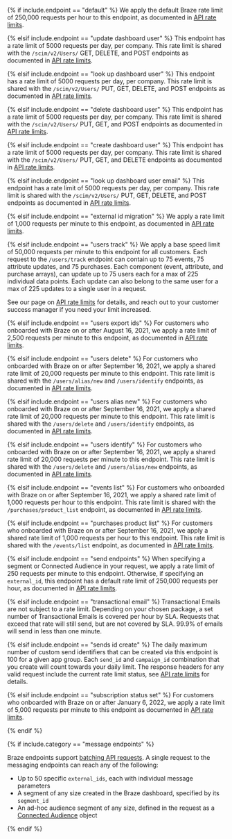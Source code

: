 
<!---DEFAULT RATE LIMIT-->

{% if include.endpoint == "default" %}
We apply the default Braze rate limit of 250,000 requests per hour to this endpoint, as documented in [API rate limits]({{site.baseurl}}/api/api_limits/).

<!---PUT /scim/v2/Users/YOUR_ID_HERE--->
{% elsif include.endpoint == "update dashboard user" %}
This endpoint has a rate limit of 5000 requests per day, per company. This rate limit is shared with the `/scim/v2/Users/` GET, DELETE, and POST endpoints as documented in [API rate limits]({{site.baseurl}}/api/api_limits/).

<!---GET /scim/v2/Users/YOUR_ID_HERE--->
{% elsif include.endpoint == "look up dashboard user" %}
This endpoint has a rate limit of 5000 requests per day, per company. This rate limit is shared with the `/scim/v2/Users/` PUT, GET, DELETE, and POST endpoints as documented in [API rate limits]({{site.baseurl}}/api/api_limits/).

<!---DELETE /scim/v2/Users/YOUR_ID_HERE--->
{% elsif include.endpoint == "delete dashboard user" %}
This endpoint has a rate limit of 5000 requests per day, per company. This rate limit is shared with the `/scim/v2/Users/` PUT, GET, and POST endpoints as documented in [API rate limits]({{site.baseurl}}/api/api_limits/).

<!---POST /scim/v2/Users--->
{% elsif include.endpoint == "create dashboard user" %}
This endpoint has a rate limit of 5000 requests per day, per company. This rate limit is shared with the `/scim/v2/Users/` PUT, GET, and DELETE endpoints as documented in [API rate limits]({{site.baseurl}}/api/api_limits/).

<!---GET /scim/v2/Users--->
{% elsif include.endpoint == "look up dashboard user email" %}
This endpoint has a rate limit of 5000 requests per day, per company. This rate limit is shared with the `/scim/v2/Users/` PUT, GET, DELETE, and POST endpoints as documented in [API rate limits]({{site.baseurl}}/api/api_limits/).


<!---/users/external_id/rename-->
<!---/users/external_id/remove-->

{% elsif include.endpoint == "external id migration" %}
We apply a rate limit of 1,000 requests per minute to this endpoint, as documented in [API rate limits]({{site.baseurl}}/api/api_limits/).

<!---/users/track-->

{% elsif include.endpoint == "users track" %}
We apply a base speed limit of 50,000 requests per minute to this endpoint for all customers. Each request to the `/users/track` endpoint can contain up to 75 events, 75 attribute updates, and 75 purchases. Each component (event, attribute, and purchase arrays), can update up to 75 users each for a max of 225 individual data points. Each update can also belong to the same user for a max of 225 updates to a single user in a request.

See our page on [API rate limits]({{site.baseurl}}/api/api_limits/) for details, and reach out to your customer success manager if you need your limit increased.

<!---/users/export/ids-->

{% elsif include.endpoint == "users export ids" %}
For customers who onboarded with Braze on or after August 16, 2021, we apply a rate limit of 2,500 requests per minute to this endpoint, as documented in [API rate limits]({{site.baseurl}}/api/api_limits/).

<!---/users/delete-->

{% elsif include.endpoint == "users delete" %}
For customers who onboarded with Braze on or after September 16, 2021, we apply a shared rate limit of 20,000 requests per minute to this endpoint. This rate limit is shared with the `/users/alias/new` and `/users/identify` endpoints, as documented in [API rate limits]({{site.baseurl}}/api/api_limits/).

<!---/users/alias/new-->

{% elsif include.endpoint == "users alias new" %}
For customers who onboarded with Braze on or after September 16, 2021, we apply a shared rate limit of 20,000 requests per minute to this endpoint. This rate limit is shared with the `/users/delete` and `/users/identify` endpoints, as documented in [API rate limits]({{site.baseurl}}/api/api_limits/).

<!---/users/identify-->

{% elsif include.endpoint == "users identify" %}
For customers who onboarded with Braze on or after September 16, 2021, we apply a shared rate limit of 20,000 requests per minute to this endpoint. This rate limit is shared with the `/users/delete` and `/users/alias/new` endpoints, as documented in [API rate limits]({{site.baseurl}}/api/api_limits/).

<!---/events/list-->

{% elsif include.endpoint == "events list" %}
For customers who onboarded with Braze on or after September 16, 2021, we apply a shared rate limit of 1,000 requests per hour to this endpoint. This rate limit is shared with the `/purchases/product_list` endpoint, as documented in [API rate limits]({{site.baseurl}}/api/api_limits/).

<!---/purchases/product_list-->

{% elsif include.endpoint == "purchases product list" %}
For customers who onboarded with Braze on or after September 16, 2021, we apply a shared rate limit of 1,000 requests per hour to this endpoint. This rate limit is shared with the `/events/list` endpoint, as documented in [API rate limits]({{site.baseurl}}/api/api_limits/).

<!---/messages/send-->
<!---/campaigns/trigger/send-->
<!---/canvas/trigger/send-->

{% elsif include.endpoint == "send endpoints" %}
When specifying a segment or Connected Audience in your request, we apply a rate limit of 250 requests per minute to this endpoint. Otherwise, if specifying an `external_id`, this endpoint has a default rate limit of 250,000 requests per hour, as documented in [API rate limits]({{site.baseurl}}/api/api_limits/).

<!---/transactional/v1/campaigns/YOUR_CAMPAIGN_ID_HERE/send -->

{% elsif include.endpoint == "transactional email" %}
Transactional Emails are not subject to a rate limit. Depending on your chosen package, a set number of Transactional Emails is covered per hour by SLA. Requests that exceed that rate will still send, but are not covered by SLA. 99.9% of emails will send in less than one minute.

<!---/sends/id/create-->

{% elsif include.endpoint == "sends id create" %}
The daily maximum number of custom send identifiers that can be created via this endpoint is 100 for a given app group. Each `send_id` and `campaign_id` combination that you create will count towards your daily limit. The response headers for any valid request include the current rate limit status, see [API rate limits]({{site.baseurl}}/api/api_limits/) for details.

<!---/subscription/status/set-->
{% elsif include.endpoint == "subscription status set" %}
For customers who onboarded with Braze on or after January 6, 2022, we apply a rate limit of 5,000 requests per minute to this endpoint as documented in [API rate limits]({{site.baseurl}}/api/api_limits/).

{% endif %}

<!---Additional if statement for Messaging endpoints-->

{% if include.category == "message endpoints" %}

Braze endpoints support [batching API requests]({{site.baseurl}}/api/api_limits/#batching-api-requests). A single request to the messaging endpoints can reach any of the following:

- Up to 50 specific `external_ids`, each with individual message parameters
- A segment of any size created in the Braze dashboard, specified by its `segment_id`
- An ad-hoc audience segment of any size, defined in the request as a [Connected Audience]({{site.baseurl}}/api/objects_filters/connected_audience/) object

{% endif %}